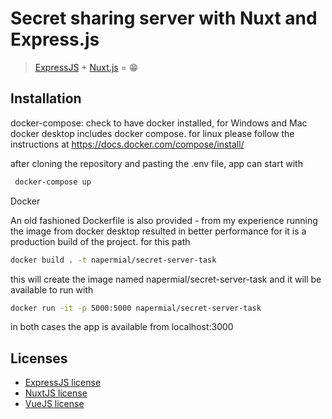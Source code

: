 # Secret sharing server with Nuxt and Express.js 

> [ExpressJS](http://expressjs.com/) + [Nuxt.js](https://nuxtjs.org) = 😁

## Installation

docker-compose:
check to have docker installed, for Windows and Mac docker desktop includes docker compose.
for linux please follow the instructions at https://docs.docker.com/compose/install/

after cloning the repository and pasting the .env file, app can start with

```bash
 docker-compose up
```

Docker

An old fashioned Dockerfile is also provided - from my experience running the image from docker desktop resulted 
in better performance for it is a production build of the project. for this path

```bash
docker build . -t napermial/secret-server-task
```
this will create the image named napermial/secret-server-task and it will be available to run with

```bash
docker run -it -p 5000:5000 napermial/secret-server-task
```

in both cases the app is available from localhost:3000


## Licenses

- [ExpressJS license](https://github.com/expressjs/express/blob/master/LICENSE)
- [NuxtJS license](https://github.com/nuxt/nuxt.js/blob/master/LICENSE.md)
- [VueJS license](https://github.com/vuejs/vue/blob/master/LICENSE)



